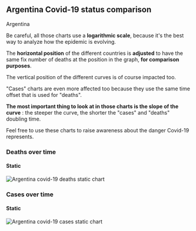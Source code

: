 ## Argentina Covid-19 status comparison 

Argentina



Be careful, all those charts use a **logarithmic scale**, because it's the best way to analyze how the epidemic is evolving.
 
The **horizontal position** of the different countries is **adjusted** to have the same fix number of deaths at the position in the graph, **for comparison purposes**.

The vertical position of the different curves is of course impacted too.

"Cases" charts are even more affected too because they use the same time offset that is used for "deaths".

**The most important thing to look at in those charts is the slope of the curve** : the steeper the curve, the shorter the "cases" and "deaths" doubling time.

Feel free to use these charts to raise awareness about the danger Covid-19 represents. 


 
### Deaths over time
 
#### Static
![Argentina covid-19 deaths static chart](https://raw.githubusercontent.com/madlag/coronavirus_study/master/notebooks/graphs/2020-03-22/countries/Argentina/2020-03-22_Argentina_deaths.png "Argentina covid-19 deaths static chart")   

 
### Cases over time
 
#### Static
![Argentina covid-19 cases static chart](https://raw.githubusercontent.com/madlag/coronavirus_study/master/notebooks/graphs/2020-03-22/countries/Argentina/2020-03-22_Argentina_cases.png "Argentina covid-19 cases static chart")   

